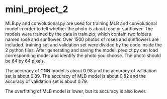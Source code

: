 # mini_project_2
MLB.py and convolutional.py are used for training MLB and convolutional model in order to tell whether the photo is about rose or sunflower.
The models were trained by the data in train.zip, which contain two folders named rose and sunflower. Over 1500 photos of roses and sunflowers
are included. training set and validation set were divided by the code inside the 2 python files.
After generating and saving the model, predict.py can load corresponding model and identify the photo you choose.
The photo should be 64 by 64 pixels.

The accuracy of CNN model is about 0.98 and the accuracy of validation set is about 0.89.
The accuracy of MLB model is about 0.82 and the accuracy of validation set is about 0.79.

The overfitting of MLB model is lower, but its accuracy is also lower.
